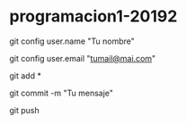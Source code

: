 # programacion1-20192

git config user.name "Tu nombre"

git config user.email "tumail@mai.com"

git add *

git commit -m "Tu mensaje"

git push
